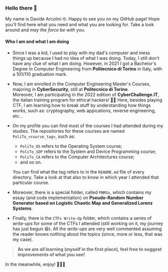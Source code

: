 ### Hello there 👋

My name is Davide Arcolini 🤓. Happy to see you on my GitHub page! Hope you'll find here what you need and what you are looking for. Take a look around and *may the force be with you*.

#### Who I am and what I am doing
- Since I was a kid, I used to play with my dad's computer and mess things up because I had no idea of what I was doing. Today, I still don't have any clue of what I am doing. However, in 2021 I got a Bachelor's Degree in Computer Engineering from **Politecnico di Torino** in Italy, with a 101/110 graduation mark.

- Now, I am enrolled in the Computer Engineering Master's Courses, majoring in **CyberSecurity**, still at **Politecnico di Torino**.\
Moreover, I am participating in the 2022 edition of **CyberChallenge.IT**, the italian training program for ethical hackers! 🧑‍💻 Here, besides playing CTF, I am learning how to break stuff by understanding how things works, such as: cryptography, web appications, reverse engineering, etc...

- On my profile you can find most of the courses I had attended during my studies. The repositories for these courses are named `PoliTo_<course_tag>`, such as: 
  - `PoliTo_OS` refers to the Operating System course;
  - `PoliTo_SDP` refers to the System and Device Programming course;
  - `PoliTo_CA` refers to the Computer Architectures course;
  - and so on.

  You can find what the tag refers to in the `README.md` file of every directory. Take a look at that also to know in which year I attended that particular course.

- Moreover, there is a special folder, called `PNRGs`, which contains my essay (and code implementation) on **Pseudo-Random Number Generator based on Logistic Chaotic Map and Generalized Lorenz Systems**. 

- Finally, there is the `CTFs Write-Up` folder, which contains a series of *write-ups* for some of the CTFs I attended (still working on it, my journey has just begun 😄). All the *write-ups* are very well commented assuming the reader knows nothing about the topics (since, more or less, that was my case).

> **As we are all learning (myself in the first place), feel free to suggest improvements of what you see!**

In the meanwhile, enjoy! 🧙🏼‍♂️
